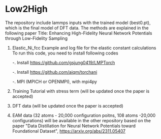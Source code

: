 # Low2High
The repository include lammps inputs with the trained model (best0.pt), which is the final model of DFT data. 
The methods are explained in the following paper
Title: Enhancing High-Fidelity Neural Network Potentials through Low-Fidelity Sampling

1. Elastic_Ni_fcc
   Example and log file for the elastic constant calculations
   To run this code, you need to install following codes
   
    -. Install https://github.com/gsjung0419/LMPTorch
   
    -. Install https://github.com/aiqm/torchani
   
    -. MPI (MPICH or OPENMPI), with mpi4py

3. Training Tutorial with stress term (will be updated once the paper is accepted)

4. DFT data (will be updated once the paper is accepted)

5. EAM data (32 atoms - 20,000 configuration poitns, 108 atoms -20,000 configurations) will be available in the other repository based on the paper "Data Distillation for Neural Network Potentials toward Foundational Dataset", https://arxiv.org/abs/2311.05407
